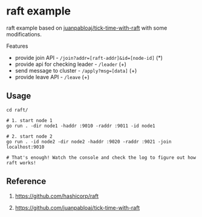 # raft example

raft example based on [juanpabloaj/tick-time-with-raft](https://github.com/juanpabloaj/tick-time-with-raft) with some modifications.

Features
- provide join API - `/join?addr=[raft-addr]&id=[node-id]` (*)
- provide api for checking leader - `/leader` (+)
- send message to cluster - `/apply?msg=[data]` (+)
- provide leave API  - `/leave` (+)

## Usage

```
cd raft/

# 1. start node 1
go run . -dir node1 -haddr :9010 -raddr :9011 -id node1

# 2. start node 2
go run . -id node2 -dir node2 -haddr :9020 -raddr :9021 -join localhost:9010

# That's enough! Watch the console and check the log to figure out how raft works!

```


## Reference

1. <https://github.com/hashicorp/raft>

2. <https://github.com/juanpabloaj/tick-time-with-raft>

